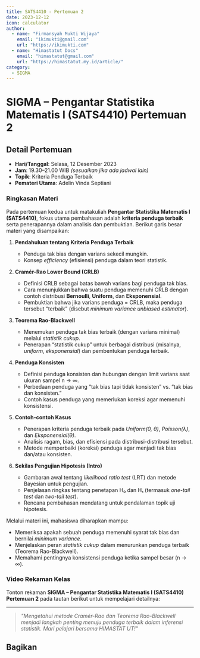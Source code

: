 ```yaml
--- 
title: SATS4410 - Pertemuan 2
date: 2023-12-12
icon: calculator
author:
  - name: "Firmansyah Mukti Wijaya"
    email: "ikimukti@gmail.com"
    url: "https://ikimukti.com"
  - name: "Himastatut Docs"
    email: "himastatut@gmail.com"
    url: "https://himastatut.my.id/article/"
category:
  - SIGMA
--- 
```


# SIGMA – Pengantar Statistika Matematis I (SATS4410) Pertemuan 2

## Detail Pertemuan

- **Hari/Tanggal**: Selasa, 12 Desember 2023  
- **Jam**: 19.30–21.00 WIB *(sesuaikan jika ada jadwal lain)*  
- **Topik**: Kriteria Penduga Terbaik  
- **Pemateri Utama**: Adelin Vinda Septiani

### Ringkasan Materi
Pada pertemuan kedua untuk matakuliah **Pengantar Statistika Matematis I (SATS4410)**, fokus utama pembahasan adalah **kriteria penduga terbaik** serta penerapannya dalam analisis dan pembuktian. Berikut garis besar materi yang disampaikan:

1. **Pendahuluan tentang Kriteria Penduga Terbaik**  
   - Penduga tak bias dengan varians sekecil mungkin.
   - Konsep *efficiency* (efisiensi) penduga dalam teori statistik.

2. **Cramér-Rao Lower Bound (CRLB)**  
   - Definisi CRLB sebagai batas bawah varians bagi penduga tak bias.  
   - Cara menunjukkan bahwa suatu penduga memenuhi CRLB dengan contoh distribusi **Bernoulli**, **Uniform**, dan **Eksponensial**.  
   - Pembuktian bahwa jika varians penduga = CRLB, maka penduga tersebut “terbaik” (disebut *minimum variance unbiased estimator*).

3. **Teorema Rao-Blackwell**  
   - Menemukan penduga tak bias terbaik (dengan varians minimal) melalui *statistik cukup*.  
   - Penerapan “statistik cukup” untuk berbagai distribusi (misalnya, *uniform*, *eksponensial*) dan pembentukan penduga terbaik.

4. **Penduga Konsisten**  
   - Definisi penduga konsisten dan hubungan dengan limit varians saat ukuran sampel n → ∞.  
   - Perbedaan penduga yang “tak bias tapi tidak konsisten” vs. “tak bias dan konsisten.”  
   - Contoh kasus penduga yang memerlukan koreksi agar memenuhi konsistensi.

5. **Contoh-contoh Kasus**  
   - Penerapan kriteria penduga terbaik pada *Uniform(0, θ)*, *Poisson(λ)*, dan *Eksponensial(θ)*.  
   - Analisis ragam, bias, dan efisiensi pada distribusi-distribusi tersebut.  
   - Metode memperbaiki (koreksi) penduga agar menjadi tak bias dan/atau konsisten.

6. **Sekilas Pengujian Hipotesis (Intro)**  
   - Gambaran awal tentang *likelihood ratio test* (LRT) dan metode Bayesian untuk pengujian.  
   - Penjelasan ringkas tentang penetapan H₀ dan H₁ (termasuk *one-tail test* dan *two-tail test*).  
   - Rencana pembahasan mendatang untuk pendalaman topik uji hipotesis.

Melalui materi ini, mahasiswa diharapkan mampu:
- Memeriksa apakah sebuah penduga memenuhi syarat tak bias dan bernilai *minimum variance*.  
- Menjelaskan peran *statistik cukup* dalam menurunkan penduga terbaik (Teorema Rao-Blackwell).  
- Memahami pentingnya konsistensi penduga ketika sampel besar (n → ∞).  

### Video Rekaman Kelas
Tonton rekaman **SIGMA – Pengantar Statistika Matematis I (SATS4410) Pertemuan 2** pada tautan berikut untuk mempelajari detailnya:

<VidStack
  src="https://www.youtube.com/watch?v=cHxq84UAa2I"
  title="SIGMA - Pengantar Statistika Matematis I (SATS4410) Pertemuan 2"
/>

--- 

> *"Mengetahui metode Cramér-Rao dan Teorema Rao-Blackwell menjadi langkah penting menuju penduga terbaik dalam inferensi statistik. Mari pelajari bersama HIMASTAT UT!"*


## Bagikan
<Share colorful />
<GitContributors />
<GitChangelog />